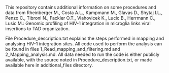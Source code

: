   
This repository contains additional information on some procedures and data from Rheinberger M., Costa A.L., Kampmann M., Glavas D., Shytaj I.L., Penzo C., Tibroni N., Fackler O.T., Vlahovicek K., Lucic B., Herrmann C., Lusic M.: 
Genomic profiling of HIV-1 integration in microglia links viral insertions to TAD organization.

File Procedure_description.txt explains the steps performed in mapping and analysing HIV-1 integration sites. All code used to perform the analysis can be found in files 1_Read_mapping_and_filtering.md and 2_Mapping_analysis.md. All data needed to run the code is either publicly available, with the source noted in Procedure_description.txt, or made available here in additional_files directory.

